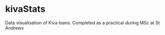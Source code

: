kivaStats
=========

Data visualisation of Kiva loans. Completed as a practical during MSc at St Andrews
